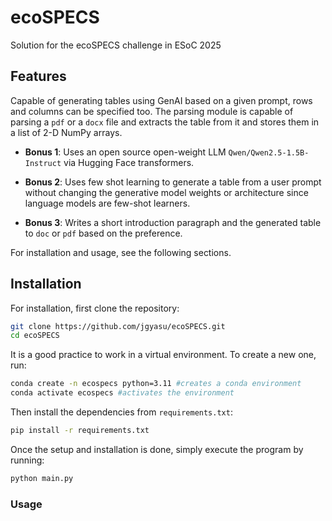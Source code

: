 # ecoSPECS
Solution for the ecoSPECS challenge in ESoC 2025

## Features

Capable of generating tables using GenAI based on a given prompt, rows and columns can be specified too. The parsing module is capable of parsing a `pdf` or a `docx` file and extracts the table from it and stores them in a list of 2-D NumPy arrays.

- **Bonus 1**: Uses an open source open-weight LLM `Qwen/Qwen2.5-1.5B-Instruct` via Hugging Face transformers.

- **Bonus 2**: Uses few shot learning to generate a table from a user prompt without changing the generative model weights or architecture since language models are few-shot learners.


- **Bonus 3**: Writes a short introduction paragraph and the generated table to `doc` or `pdf` based on the preference.

For installation and usage, see the following sections.

## Installation

For installation, first clone the repository:
```bash
git clone https://github.com/jgyasu/ecoSPECS.git
cd ecoSPECS
```

It is a good practice to work in a virtual environment. To create a new one, run:
```bash
conda create -n ecospecs python=3.11 #creates a conda environment
conda activate ecospecs #activates the environment
```
Then install the dependencies from `requirements.txt`:
```bash
pip install -r requirements.txt
```
Once the setup and installation is done, simply execute the program by running:
```bash
python main.py
```

### Usage
